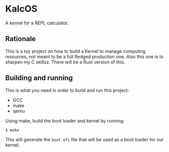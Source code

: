 # KalcOS
A kernel for a REPL calculator.

## Rationale
This is a toy project on how to build a Kernel to manage computing resources, not meant to be a full fledged production
one. Also this one is to sharpen my C skillzz. There will be a Rust version of this.

## Building and running
This is what you need in order to build and run this project:
- GCC
- make
- qemu

Using make, build the boot loader and kernel by running:
```bash
$ make
```
This will generate the `boot.efi` file that will be used as a boot loader for our kernel.
